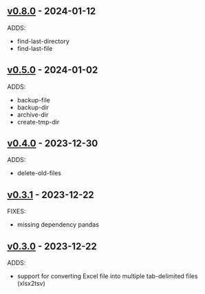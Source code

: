 ## [v0.8.0](https://github.com/jai-python3/data-file-utils/tree/v0.8.0) - 2024-01-12

ADDS:
- find-last-directory
- find-last-file

## [v0.5.0](https://github.com/jai-python3/data-file-utils/tree/v0.5.0) - 2024-01-02

ADDS:
- backup-file
- backup-dir
- archive-dir
- create-tmp-dir

## [v0.4.0](https://github.com/jai-python3/data-file-utils/tree/v0.4.0) - 2023-12-30

ADDS:
- delete-old-files


## [v0.3.1](https://github.com/jai-python3/data-file-utils/tree/v0.3.1) - 2023-12-22

FIXES:
- missing dependency pandas

## [v0.3.0](https://github.com/jai-python3/data-file-utils/tree/v0.3.0) - 2023-12-22

ADDS:
- support for converting Excel file into multiple tab-delimited files (xlsx2tsv)

